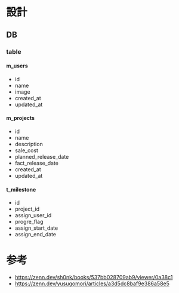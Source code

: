 # 設計

## DB
### table
#### m_users
- id
- name
- image
- created_at
- updated_at
#### m_projects
- id
- name
- description
- sale_cost
- planned_release_date
- fact_release_date
- created_at
- updated_at
#### t_milestone
- id
- project_id
- assign_user_id
- progre_flag
- assign_start_date
- assign_end_date


# 参考
- https://zenn.dev/sh0nk/books/537bb028709ab9/viewer/0a38c1
- https://zenn.dev/yusugomori/articles/a3d5dc8baf9e386a58e5
